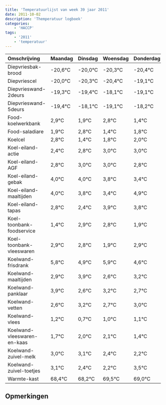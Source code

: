 ```yaml
---
title: 'Temperatuurlijst van week 39 jaar 2011'
date: 2011-10-02
description: 'Themperatuur logboek'
categories:
    - 'HACCP'
tags:
    - '2011'
    - 'temperatuur'
---
```

|Omschrijving|Maandag|Dinsdag|Woensdag|Donderdag|Vrijdag|Zaterdag|Zondag|
|:---|:---|:---|:---|:---|:---|:---|:---|
|Diepvriesbak-brood|-20,6°C|-20,0°C|-20,3°C|-20,4°C|-19,1°C|-20,1°C|-19,2°C|
|Diepvriescel|-20,0°C|-20,3°C|-20,4°C|-19,1°C|-20,1°C|-19,2°C|-20,6°C|
|Diepvrieswand-2deurs|-19,3°C|-19,4°C|-18,1°C|-19,1°C|-18,2°C|-19,6°C|-19,2°C|
|Diepvrieswand-5deurs|-19,4°C|-18,1°C|-19,1°C|-18,2°C|-19,6°C|-19,2°C|-19,0°C|
|Food-koelwerkbank|2,9°C|1,9°C|2,8°C|1,4°C|1,8°C|2,0°C|2,0°C|
|Food-saladiare|1,9°C|2,8°C|1,4°C|1,8°C|2,0°C|2,0°C|1,8°C|
|Koelcel|2,8°C|1,4°C|1,8°C|2,0°C|2,0°C|1,8°C|1,4°C|
|Koel-eiland-actie|2,4°C|2,8°C|3,0°C|3,0°C|2,8°C|2,4°C|3,9°C|
|Koel-eiland-AGF|2,8°C|3,0°C|3,0°C|2,8°C|2,4°C|3,9°C|3,8°C|
|Koel-eiland-gebak|4,0°C|4,0°C|3,8°C|3,4°C|4,9°C|4,8°C|3,9°C|
|Koel-eiland-maaltijden|4,0°C|3,8°C|3,4°C|4,9°C|4,8°C|3,9°C|4,9°C|
|Koel-eiland-tapas|2,8°C|2,4°C|3,9°C|3,8°C|2,9°C|3,9°C|2,6°C|
|Koel-toonbank-foodservice|1,4°C|2,9°C|2,8°C|1,9°C|2,9°C|1,6°C|2,2°C|
|Koel-toonbank-vleeswaren|2,9°C|2,8°C|1,9°C|2,9°C|1,6°C|2,2°C|1,7°C|
|Koelwand-frisdrank|5,8°C|4,9°C|5,9°C|4,6°C|5,2°C|4,7°C|5,0°C|
|Koelwand-maaltijden|2,9°C|3,9°C|2,6°C|3,2°C|2,7°C|3,0°C|3,1°C|
|Koelwand-panklaar|3,9°C|2,6°C|3,2°C|2,7°C|3,0°C|3,1°C|2,4°C|
|Koelwand-vetten|2,6°C|3,2°C|2,7°C|3,0°C|3,1°C|2,4°C|2,2°C|
|Koelwand-vlees|1,2°C|0,7°C|1,0°C|1,1°C|0,4°C|0,2°C|1,5°C|
|Koelwand-vleeswaren-en-kaas|1,7°C|2,0°C|2,1°C|1,4°C|1,2°C|2,5°C|2,0°C|
|Koelwand-zuivel-melk|3,0°C|3,1°C|2,4°C|2,2°C|3,5°C|3,0°C|2,3°C|
|Koelwand-zuivel-toetjes|3,1°C|2,4°C|2,2°C|3,5°C|3,0°C|2,3°C|3,4°C|
|Warmte-kast|68,4°C|68,2°C|69,5°C|69,0°C|68,3°C|69,4°C|68,4°C|

## Opmerkingen


